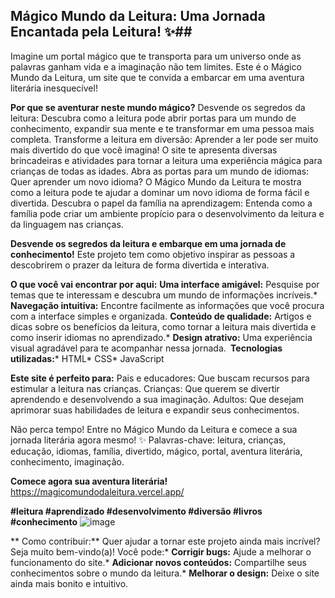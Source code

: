 ## Mágico Mundo da Leitura: Uma Jornada Encantada pela Leitura! ✨##

Imagine um portal mágico que te transporta para um universo onde as palavras ganham vida e a imaginação não tem limites. 
Este é o Mágico Mundo da Leitura, um site que te convida a embarcar em uma aventura literária inesquecível!

**Por que se aventurar neste mundo mágico?**
Desvende os segredos da leitura: Descubra como a leitura pode abrir portas para um mundo de conhecimento, expandir sua 
mente e te transformar em uma pessoa mais completa.
Transforme a leitura em diversão: Aprender a ler pode ser muito mais divertido do que você imagina! O site te apresenta 
diversas brincadeiras e atividades para tornar a leitura uma experiência mágica para crianças de todas as idades.
Abra as portas para um mundo de idiomas: Quer aprender um novo idioma? O Mágico Mundo da Leitura te mostra como a leitura 
pode te ajudar a dominar um novo idioma de forma fácil e divertida.
Descubra o papel da família na aprendizagem: Entenda como a família pode criar um ambiente propício para o desenvolvimento 
da leitura e da linguagem nas crianças.

**Desvende os segredos da leitura e embarque em uma jornada de conhecimento!**
Este projeto tem como objetivo inspirar as pessoas a descobrirem o prazer da leitura de forma divertida e interativa. 

**O que você vai encontrar por aqui:** 
**Uma interface amigável:** Pesquise por temas que te interessam e descubra um mundo de informações incríveis.* 
**Navegação intuitiva:** Encontre facilmente as informações que você procura com a interface simples e organizada.
**Conteúdo de qualidade:** Artigos e dicas sobre os benefícios da leitura, como tornar a leitura mais divertida e como inserir idiomas no aprendizado.* 
**Design atrativo:** Uma experiência visual agradável para te acompanhar nessa jornada.
**️ Tecnologias utilizadas:*** HTML* CSS* JavaScript

**Este site é perfeito para:**
Pais e educadores: Que buscam recursos para estimular a leitura nas crianças.
Crianças: Que querem se divertir aprendendo e desenvolvendo a sua imaginação.
Adultos: Que desejam aprimorar suas habilidades de leitura e expandir seus conhecimentos.

Não perca tempo! Entre no Mágico Mundo da Leitura e comece a sua jornada literária agora mesmo! ✨
Palavras-chave: leitura, crianças, educação, idiomas, família, divertido, mágico, portal, aventura literária, conhecimento, imaginação.

**Comece agora sua aventura literária!**
https://magicomundodaleitura.vercel.app/

**#leitura #aprendizado #desenvolvimento #diversão #livros #conhecimento**
![image](https://github.com/user-attachments/assets/296c8f47-b278-4ed5-a2fc-5d7e2e156200)


** Como contribuir:** Quer ajudar a tornar este projeto ainda mais incrível? Seja muito bem-vindo(a)! 
Você pode:* **Corrigir bugs:** Ajude a melhorar o funcionamento do site.* 
**Adicionar novos conteúdos:** Compartilhe seus conhecimentos sobre o mundo da leitura.* 
**Melhorar o design:** Deixe o site ainda mais bonito e intuitivo.
